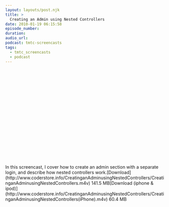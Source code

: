 ```yaml
---
layout: layouts/post.njk
title: >
  Creating an Admin using Nested Controllers
date: 2010-01-19 06:15:58
episode_number:
duration:
audio_url:
podcast: tmtc-screencasts
tags:
  - tmtc_screencasts
  - podcast
---
```


<object width="540" height="304"><param name="allowfullscreen" value="true">

<param name="allowscriptaccess" value="always">
<param name="movie" value="http://vimeo.com/moogaloop.swf?clip_id=8833701&amp;server=vimeo.com&amp;show_title=0&amp;show_byline=0&amp;show_portrait=0&amp;color=00ADEF&amp;fullscreen=1">
<embed src="http://vimeo.com/moogaloop.swf?clip_id=8833701&amp;server=vimeo.com&amp;show_title=0&amp;show_byline=0&amp;show_portrait=0&amp;color=00ADEF&amp;fullscreen=1" type="application/x-shockwave-flash" allowfullscreen="true" allowscriptaccess="always" width="540" height="304"></embed></object>In this screencast, I cover how to create an admin section with a separate login, and describe how nested controllers work.[Download](http://www.coderstore.info/CreatinganAdminusingNestedControllers/CreatinganAdminusingNestedControllers.m4v) 141.5 MB[Download (iphone & ipod)](http://www.coderstore.info/CreatinganAdminusingNestedControllers/CreatinganAdminusingNestedControllers(iPhone).m4v) 60.4 MB
